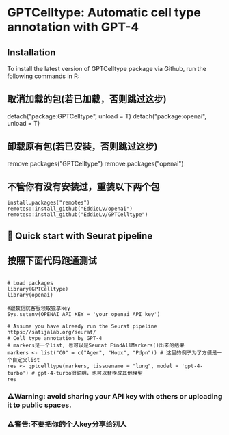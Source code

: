 GPTCelltype: Automatic cell type annotation with GPT-4
====

## Installation 

To install the latest version of GPTCelltype package via Github, run the following commands in R:

## 取消加载的包(若已加载，否则跳过这步)
detach("package:GPTCelltype", unload = T)
detach("package:openai", unload = T)

## 卸载原有包(若已安装，否则跳过这步)
remove.packages("GPTCelltype")
remove.packages("openai")

## 不管你有没有安装过，重装以下两个包
```{r eval = FALSE}
install.packages("remotes")
remotes::install_github("EddieLv/openai")
remotes::install_github("EddieLv/GPTCelltype")
```

##  🚀 Quick start with Seurat pipeline 
## 按照下面代码跑通测试

```{r eval = FALSE}

# Load packages
library(GPTCelltype)
library(openai)

#跟数信院客服领取独享key
Sys.setenv(OPENAI_API_KEY = 'your_openai_API_key')

# Assume you have already run the Seurat pipeline https://satijalab.org/seurat/
# Cell type annotation by GPT-4
# markers是一个list, 也可以是Seurat FindAllMarkers()出来的结果
markers <- list("C0" = c("Ager", "Hopx", "Pdpn")) # 这里的例子为了方便是一个自定义list
res <- gptcelltype(markers, tissuename = "lung", model = 'gpt-4-turbo') # gpt-4-turbo很聪明，也可以替换成其他模型
res

```

### ⚠️Warning: avoid sharing your API key with others or uploading it to public spaces.
### ⚠️警告:不要把你的个人key分享给别人
